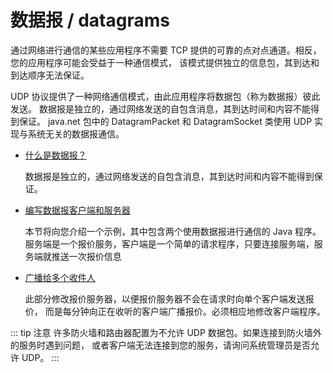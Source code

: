 # 数据报 / datagrams
通过网络进行通信的某些应用程序不需要 TCP 提供的可靠的点对点通道。相反，您的应用程序可能会受益于一种通信模式，
该模式提供独立的信息包，其到达和到达顺序无法保证。

UDP 协议提供了一种网络通信模式，由此应用程序将数据包（称为数据报）彼此发送。
数据报是独立的，通过网络发送的自包含消息，其到达时间和内容不能得到保证。
java.net 包中的 DatagramPacket 和 DatagramSocket 类使用 UDP 实现与系统无关的数据报通信。

- [什么是数据报？](./definition.md)

    数据报是独立的，通过网络发送的自包含消息，其到达时间和内容不能得到保证。
- [编写数据报客户端和服务器](./clientServer.md)

    本节将向您介绍一个示例，其中包含两个使用数据报进行通信的 Java 程序。
    服务端是一个报价服务，客户端是一个简单的请求程序，只要连接服务端，服务端就推送一次报价信息
- [广播给多个收件人](./broadcasting.md)

    此部分修改报价服务器，以便报价服务器不会在请求时向单个客户端发送报价，
    而是每分钟向正在收听的客户端广播报价。必须相应地修改客户端程序。


::: tip 注意
许多防火墙和路由器配置为不允许 UDP 数据包。如果连接到防火墙外的服务时遇到问题，
或者客户端无法连接到您的服务，请询问系统管理员是否允许 UDP。
:::
